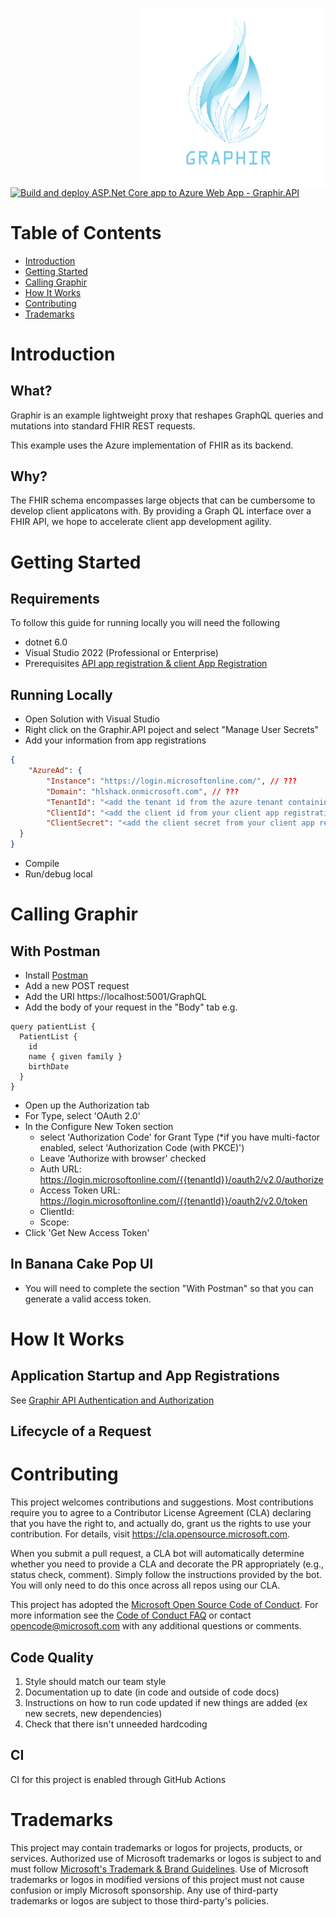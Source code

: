 <img src="./imgs/graphir.svg" width=300 align=right> <br/>

[![Build and deploy ASP.Net Core app to Azure Web App - Graphir.API](https://github.com/microsoft/Graphir/actions/workflows/main.yml/badge.svg)](https://github.com/microsoft/Graphir/actions/workflows/main.yml)
# Table of Contents

* [Introduction](#introduction)
* [Getting Started](#getting-started)
* [Calling Graphir](#calling-graphir)
* [How It Works](#how-it-works)
* [Contributing](#contributing)
* [Trademarks](#trademarks)

# Introduction

## What?
		
Graphir is an example lightweight proxy that reshapes GraphQL queries and mutations into standard FHIR REST requests.

This example uses the Azure implementation of FHIR as its backend.

## Why?

The FHIR schema encompasses large objects that can be cumbersome to develop client applicatons with. By providing a Graph QL interface over a FHIR API, we hope to accelerate client app development agility.

# Getting Started

## Requirements

To follow this guide for running locally you will need the following

* dotnet 6.0 
* Visual Studio 2022 (Professional or Enterprise)
* Prerequisites [API app registration & client App Registration](./docs/authentication.md)

## Running Locally
* Open Solution with Visual Studio
* Right click on the Graphir.API poject and select "Manage User Secrets"
* Add your information from app registrations
```JSON
{
	"AzureAd": {
    	"Instance": "https://login.microsoftonline.com/", // ???
    	"Domain": "hlshack.onmicrosoft.com", // ???
    	"TenantId": "<add the tenant id from the azure tenant containing your app registrations here>",
    	"ClientId": "<add the client id from your client app registration here>",
    	"ClientSecret": "<add the client secret from your client app registration here>"
  }
}
``` 
* Compile
* Run/debug local

# Calling Graphir

## With Postman

* Install [Postman](https://www.postman.com/downloads/)
* Add a new POST request
* Add the URI https://localhost:5001/GraphQL
* Add the body of your request in the "Body" tab e.g. 
```
query patientList {
  PatientList {
    id
    name { given family }
    birthDate
  }
}
``` 
* Open up the Authorization tab
* For Type, select 'OAuth 2.0'
* In the Configure New Token section
  * select 'Authorization Code' for Grant Type (*if you have multi-factor enabled, select 'Authorization Code (with PKCE)')
  * Leave 'Authorize with browser' checked
  * Auth URL: https://login.microsoftonline.com/{{tenantId}}/oauth2/v2.0/authorize
  * Access Token URL: https://login.microsoftonline.com/{{tenantId}}/oauth2/v2.0/token
  * ClientId: <client id>
  * Scope: <insert scope from API app registration>
* Click 'Get New Access Token'

## In Banana Cake Pop UI

* You will need to complete the section "With Postman" so that you can generate a valid access token.

# How It Works

## Application Startup and App Registrations
See [Graphir API Authentication and Authorization](./docs/authentication.md)

## Lifecycle of a Request

# Contributing

This project welcomes contributions and suggestions.  Most contributions require you to agree to a
Contributor License Agreement (CLA) declaring that you have the right to, and actually do, grant us
the rights to use your contribution. For details, visit https://cla.opensource.microsoft.com.

When you submit a pull request, a CLA bot will automatically determine whether you need to provide
a CLA and decorate the PR appropriately (e.g., status check, comment). Simply follow the instructions
provided by the bot. You will only need to do this once across all repos using our CLA.

This project has adopted the [Microsoft Open Source Code of Conduct](https://opensource.microsoft.com/codeofconduct/).
For more information see the [Code of Conduct FAQ](https://opensource.microsoft.com/codeofconduct/faq/) or
contact [opencode@microsoft.com](mailto:opencode@microsoft.com) with any additional questions or comments.

## Code Quality

1. Style should match our team style
2. Documentation up to date (in code and outside of code docs)
3. Instructions on how to run code updated if new things are added (ex new secrets, new dependencies)
4. Check that there isn't unneeded hardcoding

## CI

CI for this project is enabled through GitHub Actions

# Trademarks

This project may contain trademarks or logos for projects, products, or services. Authorized use of Microsoft 
trademarks or logos is subject to and must follow 
[Microsoft's Trademark & Brand Guidelines](https://www.microsoft.com/en-us/legal/intellectualproperty/trademarks/usage/general).
Use of Microsoft trademarks or logos in modified versions of this project must not cause confusion or imply Microsoft sponsorship.
Any use of third-party trademarks or logos are subject to those third-party's policies.

